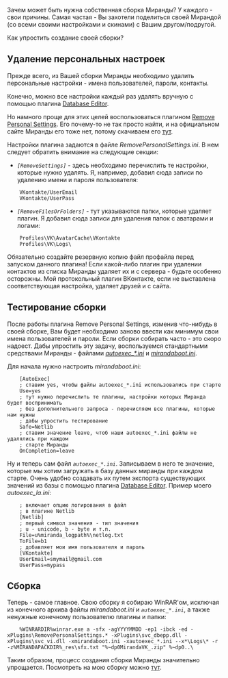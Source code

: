 Зачем может быть нужна собственная сборка Миранды? У каждого - свои причины. Самая частая - Вы захотели поделиться своей Мирандой (со всеми своими настройками и скинами) с Вашим другом/подругой.

Как упростить создание своей сборки?

## Удаление персональных настроек ##
Прежде всего, из Вашей сборки Миранды необходимо удалить персональные настройки - имена пользователей, пароли, контакты.

Конечно, можно все настройки каждый раз удалять вручную с помощью плагина [Database Editor](http://addons.miranda-im.org/details.php?action=viewfile&id=2957).

Но намного проще для этих целей воспользоваться плагином [Remove Personal Settings](http://forums.miranda-im.org/showthread.php?5451-Remove-Personal-Settings-Plugin). Его почему-то не так просто найти, и на официальном сайте Миранды его тоже нет, потому скачиваем его [тут](http://www.miranda-addons.com/34_Remove_Personal_Settings/).

Настройки плагина задаются в файле _RemovePersonalSettings.ini_. В нем следует обратить внимание на следующие секции:
  * _`[RemoveSettings]`_ - здесь необходимо перечислить те настройки, которые нужно удалять. Я, например, добавил сюда записи по удалению имени и пароля пользователя:
```
    VKontakte/UserEmail
    VKontakte/UserPass
```
  * _`[RemoveFilesOrFolders]`_ - тут указываются папки, которые удаляет плагин. Я добавил сюда записи для удаления папок с аватарами и логами:
```
    Profiles\VK\AvatarCache\VKontakte
    Profiles\VK\Logs\
```
Обязательно создайте резервную копию файл профайла перед запуском данного плагина!
Если какой-либо плагин при удалении контактов из списка Миранды удаляет их и с сервера - будьте особенно осторожны. Мой протокольный плагин ВКонтакте, если не выставлена соответствующая настройка, удаляет друзей и с сайта.

## Тестирование сборки ##
После работы плагина Remove Personal Settings, изменив что-нибудь в своей сборке, Вам будет необходимо заново ввести как минимум свои имена пользователей и пароли. Если сборки собирать часто - это скоро надоест.
Дабы упростить эту задачу, воспользуемся стандартными средствами Миранды - файлами _[autoexec\_\*.ini](http://code.google.com/p/miranda/source/browse/branches/stable/miranda/docs/autoexec_sample.ini)_ и _[mirandaboot.ini](http://code.google.com/p/miranda/source/browse/branches/stable/miranda/docs/mirandaboot.ini)_.

Для начала нужно настроить _mirandaboot.ini_:
```
    [AutoExec]
    ; ставим yes, чтобы файлы autoexec_*.ini использовались при старте
    Use=yes
    ; тут нужно перечислить те плагины, настройки которых Миранда будет воспринимать
    ; без дополнительного запроса - перечисляем все плагины, которые нам нужны
    ; дабы упростить тестирование
    Safe=Netlib
    ; ставим значение leave, чтоб наши autoexec_*.ini файлы не удалялись при каждом
    ; старте Миранды
    OnCompletion=leave
```
Ну и теперь сам файл _`autoexec_*.ini`_. Записываем в него те значение, которые мы хотим загружать в базу данных миранды при каждом старте. Очень удобно создавать их путем экспорта существующих значений из базы с помощью плагина [Database Editor](http://addons.miranda-im.org/details.php?action=viewfile&id=2957).
Пример моего _autoexec\_la.ini_:
```
    ; включает опцию логирования в файл 
    ; в плагине Netlib
    [Netlib]
    ; первый символ значения - тип значения
    ; u - unicode, b - byte и т.п.
    File=u%miranda_logpath%\netlog.txt
    ToFile=b1
    ; добавляет мои имя пользователя и пароль
    [VKontakte]
    UserEmail=smymail@gmail.com
    UserPass=mypass
```
## Сборка ##
Теперь - самое главное. Свою сборку я собираю WinRAR'ом, исключая из конечного архива файлы _mirandaboot.ini_ и _`autoexec_*.ini`_, а также ненужные конечному пользователю плагины и папки:
```
    %WINRARDIR%winrar.exe a -sfx -agYYYYMMDD -ep1 -ibck -ed -xPlugins\RemovePersonalSettings.* -xPlugins\svc_dbepp.dll -xPlugins\svc_vi.dll -xmirandaboot.ini -xautoexec_*.ini --x*\Logs\* -r -z%MIRANDAPACKDIR%_res\sfx.txt "%~dp0MirandaVK_.zip" %~dp0..\
```


Таким образом, процесс создания сборки Миранды значительно упрощается.
Посмотреть на мою сборку можно [тут](http://vkontakte.ru/pages.php?o=-6929403&p=%D0%93%D0%BE%D1%82%D0%BE%D0%B2%D0%B0%D1%8F+%D1%81%D0%B1%D0%BE%D1%80%D0%BA%D0%B0).